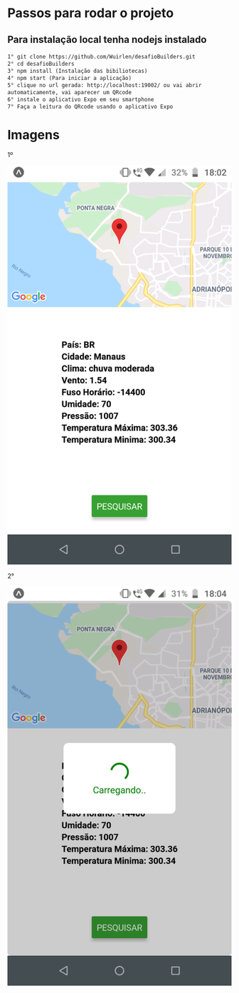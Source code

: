 # Passos para rodar o projeto

## Para instalação local tenha nodejs instalado 
	
    1° git clone https://github.com/Wuirlen/desafioBuilders.git
    2° cd desafioBuilders
    3° npm install (Instalação das bibiliotecas)
    4° npm start (Para iniciar a aplicação)
    5° clique no url gerada: http://localhost:19002/ ou vai abrir automaticamente, vai aparecer um QRcode
    6° instale o aplicativo Expo em seu smartphone 
    7° Faça a leitura do QRcode usando o aplicativo Expo


# Imagens
1º
<p align="center"><img src="./images/Screenshot_20220121-180220.png" alt="1" /></p>
2°
<p align="center"><img src="./images/Screenshot_20220121-180433.png" alt="2" /></p>